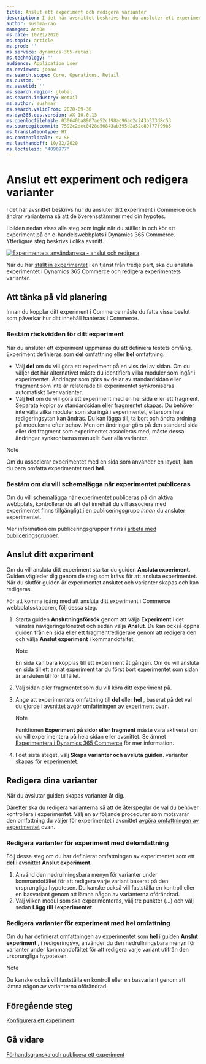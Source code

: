 ```yaml
---
title: Anslut ett experiment och redigera varianter
description: I det här avsnittet beskrivs hur du ansluter ett experiment till en tredjepartstjänst till Dynamics 365 Commerce och hur du redigerar varianter för experimentet.
author: sushma-rao
manager: AnnBe
ms.date: 10/21/2020
ms.topic: article
ms.prod: ''
ms.service: dynamics-365-retail
ms.technology: ''
audience: Application User
ms.reviewer: josaw
ms.search.scope: Core, Operations, Retail
ms.custom: ''
ms.assetid: ''
ms.search.region: global
ms.search.industry: Retail
ms.author: sushmar
ms.search.validFrom: 2020-09-30
ms.dyn365.ops.version: AX 10.0.13
ms.openlocfilehash: 030640ba8907ae52c198ac96ad2c243b533d8c53
ms.sourcegitcommit: 7592c2dec0428d56843ab395d2a52c89f77f99b5
ms.translationtype: HT
ms.contentlocale: sv-SE
ms.lasthandoff: 10/22/2020
ms.locfileid: "4096977"
---
```

# <a name="connect-an-experiment-and-edit-variations"></a>Anslut ett experiment och redigera varianter

I det här avsnittet beskrivs hur du ansluter ditt experiment i Commerce och ändrar varianterna så att de överensstämmer med din hypotes. 

I bilden nedan visas alla steg som ingår när du ställer in och kör ett experiment på en e-handelswebbplats i Dynamics 365 Commerce. Ytterligare steg beskrivs i olika avsnitt.

[ ![Experimentets användarresa - anslut och redigera](./media/experimentation_connect_edit.svg) ](./media/experimentation_connect_edit.svg#lightbox)

När du har [ställt in experimentet](experimentation-setup.md) i en tjänst från tredje part, ska du ansluta experimentet i Dynamics 365 Commerce och redigera experimentets varianter.

## <a name="planning-considerations"></a>Att tänka på vid planering

Innan du kopplar ditt experiment i Commerce måste du fatta vissa beslut som påverkar hur ditt innehåll hanteras i Commerce.

### <a name="determine-the-scope-of-your-experiment"></a>Bestäm räckvidden för ditt experiment
När du ansluter ett experiment uppmanas du att definiera testets omfång. Experiment definieras som **del** omfattning eller **hel** omfattning.
- Välj **del** om du vill göra ett experiment på en viss del av sidan. Om du väljer det här alternativet måste du identifiera vilka moduler som ingår i experimentet. Ändringar som görs av delar av standardsidan eller fragment som inte är relaterade till experimentet synkroniseras automatiskt över varianter.
- Välj **hel** om du vill göra ett experiment med en hel sida eller ett fragment. Separata kopior av standardsidan eller fragmentet skapas. Du behöver inte välja vilka moduler som ska ingå i experimentet, eftersom hela redigeringsytan kan ändras. Du kan lägga till, ta bort och ändra ordning på modulerna efter behov. Men om ändringar görs på den standard sida eller det fragment som experimentet associeras med, måste dessa ändringar synkroniseras manuellt över alla varianter.

<!-- not to editors, we're adding an image here to illustrate the difference. it will help.) -->

> [!NOTE]
> Om du associerar experimentet med en sida som använder en layout, kan du bara omfatta experimentet med **hel**.

### <a name="decide-if-you-want-to-schedule-when-your-experiment-is-published"></a>Bestäm om du vill schemalägga när experimentet publiceras
Om du vill schemalägga när experimentet publiceras på din aktiva webbplats, kontrollerar du att det innehåll du vill associera med experimentet finns tillgängligt i en publiceringsgrupp *innan* du ansluter experimentet. 

Mer information om publiceringsgrupper finns i [arbeta med publiceringsgrupper](publish-groups.md).


## <a name="connect-your-experiment"></a>Anslut ditt experiment
Om du vill ansluta ditt experiment startar du guiden **Ansluta experiment**. Guiden vägleder dig genom de steg som krävs för att ansluta experimentet. När du slutför guiden är experimentet anslutet och varianter skapas och kan redigeras.

För att komma igång med att ansluta ditt experiment i Commerce webbplatsskaparen, följ dessa steg.

1. Starta guiden **Anslutningsförsök** genom att välja **Experiment** i det vänstra navigeringsfönstret och sedan välja **Anslut**. Du kan också öppna guiden från en sida eller ett fragmentredigerare genom att redigera den och välja **Anslut experiment** i kommandofältet.

    > [!NOTE]
    > En sida kan bara kopplas till ett experiment åt gången. Om du vill ansluta en sida till ett annat experiment tar du först bort experimentet som sidan är ansluten till för tillfället.

1. Välj sidan eller fragmentet som du vill köra ditt experiment på.
1. Ange att experimentets omfattning till **del** eller **hel** , baserat på det val du gjorde i avsnittet [avgör omfattningen av experiment](#determine-the-scope-of-your-experiment) ovan.
    > [!NOTE]
    > Funktionen **Experiment på sidor eller fragment** måste vara aktiverat om du vill experimentera på hela sidan eller avsnittet. Se ämnet [Experimentera i Dynamics 365 Commerce](experimentation-overview.md) för mer information.
    
1. I det sista steget, välj **Skapa varianter och avsluta guiden**. varianter skapas för experimentet. 

## <a name="edit-your-variations"></a>Redigera dina varianter
När du avslutar guiden skapas varianter åt dig. 

Därefter ska du redigera varianterna så att de återspeglar de val du behöver kontrollera i experimentet. Välj en av följande procedurer som motsvarar den omfattning du väljer för experimentet i avsnittet [avgöra omfattningen av experimentet](#determine-the-scope-of-your-experiment) ovan.

### <a name="edit-variations-for-experiments-with-partial-scope"></a>Redigera varianter för experiment med delomfattning
Följ dessa steg om du har definierat omfattningen av experimentet som ett **del** i avsnittet **Anslut experiment**.

1. Använd den nedrullningsbara menyn för varianter under kommandofältet för att redigera varje variant baserat på den ursprungliga hypotesen. Du kanske också vill fastställa en kontroll eller en basvariant genom att lämna någon av varianterna oförändrad.
1. Välj vilken modul som ska experimenteras, välj tre punkter (...) och välj sedan **Lägg till i experimentet**.

### <a name="edit-variations-for-experiments-with-entire-scope"></a>Redigera varianter för experiment med hel omfattning
Om du har definierat omfattningen av experimentet som **hel** i guiden **Anslut experiment** , i redigeringsvy, använder du den nedrullningsbara menyn för varianter under kommandofältet för att redigera varje variant utifrån den ursprungliga hypotesen. 

> [!NOTE]
> Du kanske också vill fastställa en kontroll eller en basvariant genom att lämna någon av varianterna oförändrad.

## <a name="previous-step"></a>Föregående steg
[Konfigurera ett experiment](experimentation-setup.md) 


## <a name="next-step"></a>Gå vidare
[Förhandsgranska och publicera ett experiment](experimentation-preview-publish.md)

